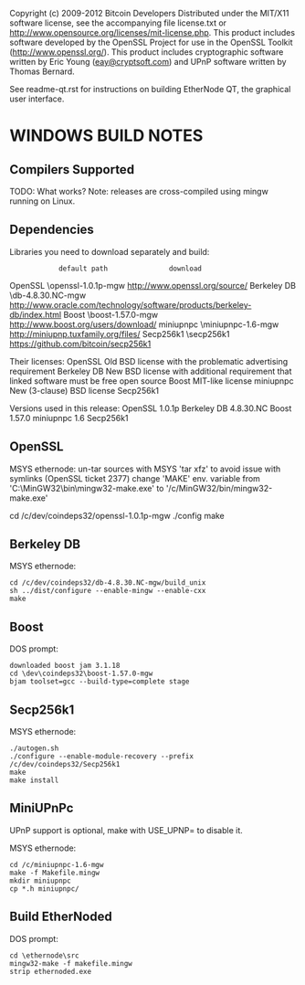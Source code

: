 Copyright (c) 2009-2012 Bitcoin Developers
Distributed under the MIT/X11 software license, see the accompanying
file license.txt or http://www.opensource.org/licenses/mit-license.php.
This product includes software developed by the OpenSSL Project for use in
the OpenSSL Toolkit (http://www.openssl.org/).  This product includes
cryptographic software written by Eric Young (eay@cryptsoft.com) and UPnP
software written by Thomas Bernard.


See readme-qt.rst for instructions on building EtherNode QT, the
graphical user interface.

WINDOWS BUILD NOTES
===================

Compilers Supported
-------------------
TODO: What works?
Note: releases are cross-compiled using mingw running on Linux.


Dependencies
------------
Libraries you need to download separately and build:

                default path               download
OpenSSL         \openssl-1.0.1p-mgw        http://www.openssl.org/source/
Berkeley DB     \db-4.8.30.NC-mgw          http://www.oracle.com/technology/software/products/berkeley-db/index.html
Boost           \boost-1.57.0-mgw          http://www.boost.org/users/download/
miniupnpc       \miniupnpc-1.6-mgw         http://miniupnp.tuxfamily.org/files/
Secp256k1       \secp256k1                 https://github.com/bitcoin/secp256k1

Their licenses:
OpenSSL        Old BSD license with the problematic advertising requirement
Berkeley DB    New BSD license with additional requirement that linked software must be free open source
Boost          MIT-like license
miniupnpc      New (3-clause) BSD license
Secp256k1

Versions used in this release:
OpenSSL      1.0.1p
Berkeley DB  4.8.30.NC
Boost        1.57.0
miniupnpc    1.6
Secp256k1    


OpenSSL
-------
MSYS ethernode:
un-tar sources with MSYS 'tar xfz' to avoid issue with symlinks (OpenSSL ticket 2377)
change 'MAKE' env. variable from 'C:\MinGW32\bin\mingw32-make.exe' to '/c/MinGW32/bin/mingw32-make.exe'

cd /c/dev/coindeps32/openssl-1.0.1p-mgw
./config
make

Berkeley DB
-----------
MSYS ethernode:

    cd /c/dev/coindeps32/db-4.8.30.NC-mgw/build_unix
    sh ../dist/configure --enable-mingw --enable-cxx
    make

Boost
-----
DOS prompt:

    downloaded boost jam 3.1.18
    cd \dev\coindeps32\boost-1.57.0-mgw
    bjam toolset=gcc --build-type=complete stage

Secp256k1
-----------
MSYS ethernode:

    ./autogen.sh
    ./configure --enable-module-recovery --prefix /c/dev/coindeps32/Secp256k1
    make
    make install

MiniUPnPc
---------
UPnP support is optional, make with USE_UPNP= to disable it.

MSYS ethernode:

    cd /c/miniupnpc-1.6-mgw
    make -f Makefile.mingw
    mkdir miniupnpc
    cp *.h miniupnpc/

Build EtherNoded
-------
DOS prompt:

    cd \ethernode\src
    mingw32-make -f makefile.mingw
    strip ethernoded.exe
